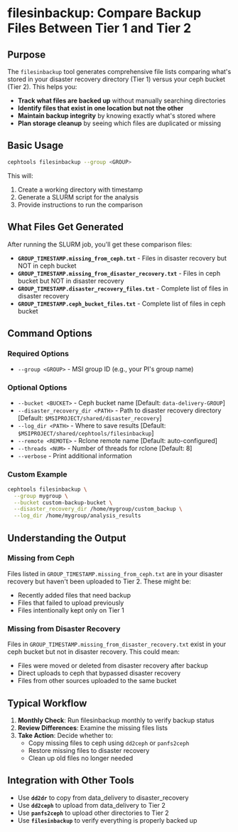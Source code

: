 # filesinbackup: Compare Backup Files Between Tier 1 and Tier 2

## Purpose

The `filesinbackup` tool generates comprehensive file lists comparing what's stored in your disaster recovery directory (Tier 1) versus your ceph bucket (Tier 2). This helps you:

- **Track what files are backed up** without manually searching directories
- **Identify files that exist in one location but not the other**
- **Maintain backup integrity** by knowing exactly what's stored where
- **Plan storage cleanup** by seeing which files are duplicated or missing

## Basic Usage

```bash
cephtools filesinbackup --group <GROUP>
```

This will:
1. Create a working directory with timestamp
2. Generate a SLURM script for the analysis
3. Provide instructions to run the comparison

## What Files Get Generated

After running the SLURM job, you'll get these comparison files:

- **`GROUP_TIMESTAMP.missing_from_ceph.txt`** - Files in disaster recovery but NOT in ceph bucket
- **`GROUP_TIMESTAMP.missing_from_disaster_recovery.txt`** - Files in ceph bucket but NOT in disaster recovery
- **`GROUP_TIMESTAMP.disaster_recovery_files.txt`** - Complete list of files in disaster recovery
- **`GROUP_TIMESTAMP.ceph_bucket_files.txt`** - Complete list of files in ceph bucket



## Command Options

### Required Options
- `--group <GROUP>` - MSI group ID (e.g., your PI's group name)

### Optional Options
- `--bucket <BUCKET>` - Ceph bucket name [Default: `data-delivery-GROUP`]
- `--disaster_recovery_dir <PATH>` - Path to disaster recovery directory [Default: `$MSIPROJECT/shared/disaster_recovery`]
- `--log_dir <PATH>` - Where to save results [Default: `$MSIPROJECT/shared/cephtools/filesinbackup`]
- `--remote <REMOTE>` - Rclone remote name [Default: auto-configured]
- `--threads <NUM>` - Number of threads for rclone [Default: 8]
- `--verbose` - Print additional information

### Custom Example
```bash
cephtools filesinbackup \
  --group mygroup \
  --bucket custom-backup-bucket \
  --disaster_recovery_dir /home/mygroup/custom_backup \
  --log_dir /home/mygroup/analysis_results
```

## Understanding the Output

### Missing from Ceph
Files listed in `GROUP_TIMESTAMP.missing_from_ceph.txt` are in your disaster recovery but haven't been uploaded to Tier 2. These might be:
- Recently added files that need backup
- Files that failed to upload previously
- Files intentionally kept only on Tier 1

### Missing from Disaster Recovery
Files in `GROUP_TIMESTAMP.missing_from_disaster_recovery.txt` exist in your ceph bucket but not in disaster recovery. This could mean:
- Files were moved or deleted from disaster recovery after backup
- Direct uploads to ceph that bypassed disaster recovery
- Files from other sources uploaded to the same bucket

## Typical Workflow

1. **Monthly Check**: Run filesinbackup monthly to verify backup status
2. **Review Differences**: Examine the missing files lists
3. **Take Action**: Decide whether to:
   - Copy missing files to ceph using `dd2ceph` or `panfs2ceph`
   - Restore missing files to disaster recovery
   - Clean up old files no longer needed

## Integration with Other Tools

- Use **`dd2dr`** to copy from data_delivery to disaster_recovery
- Use **`dd2ceph`** to upload from data_delivery to Tier 2
- Use **`panfs2ceph`** to upload other directories to Tier 2
- Use **`filesinbackup`** to verify everything is properly backed up

